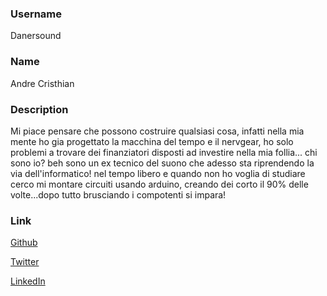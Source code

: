 ### Username
Danersound

### Name
Andre Cristhian 

### Description
Mi piace pensare che possono costruire qualsiasi cosa, infatti nella mia mente ho gia progettato la macchina del tempo e il nervgear, ho solo problemi a trovare dei finanziatori disposti ad investire nella mia follia... chi sono io? beh sono un ex tecnico del suono che adesso sta riprendendo la via dell'informatico! nel tempo libero e quando non ho voglia di studiare cerco mi montare circuiti usando arduino, creando dei corto il 90% delle volte...dopo tutto brusciando i compotenti si impara! 

### Link

 [Github](https://github.com/DanerSound)

 [Twitter](https://twitter.com/Daner_Sound")

 [LinkedIn](https://www.linkedin.com/in/andre-cristhian-barreto-donayre/) 
